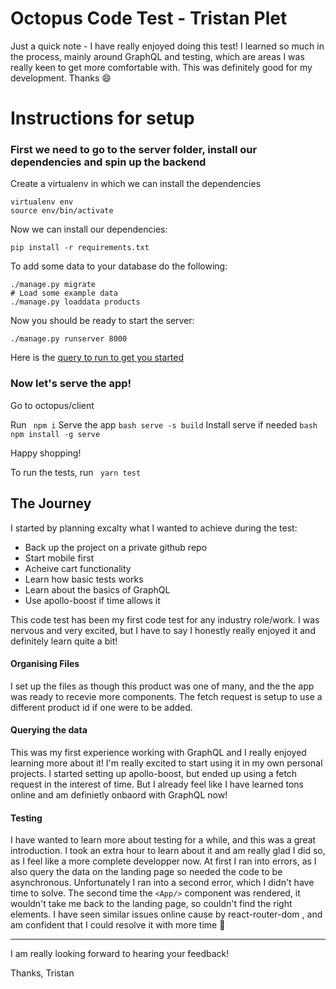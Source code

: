 
# Octopus Code Test - Tristan Plet

Just a quick note - I have really enjoyed doing this test! I learned so much in the process, mainly around GraphQL and testing, which are areas I was really keen to get more comfortable with. This was definitely good for my development. Thanks 😄

# Instructions for setup

### First we need to go to the server folder, install our dependencies and spin up the backend

Create a virtualenv in which we can install the dependencies

```
virtualenv env
source env/bin/activate
```

Now we can install our dependencies:

```
pip install -r requirements.txt
```

To add some data to your database do the following:

```
./manage.py migrate
# Load some example data
./manage.py loaddata products
```

Now you should be ready to start the server:

```
./manage.py runserver 8000
```

Here is the [query to run to get you started](<http://127.0.0.1:8000/graphql#operationName=getProductById&query=query%20getProductById%20%7B%0A%20%20product(productId%3A%201)%20%7B%0A%20%20%20%20id%0A%20%20%20%20name%0A%20%20%20%20power%0A%20%20%20%20description%0A%20%20%20%20price%0A%20%20%20%20quantity%0A%20%20%20%20brand%0A%20%20%20%20weight%0A%20%20%20%20height%0A%20%20%20%20width%0A%20%20%20%20length%0A%20%20%20%20modelCode%0A%20%20%20%20colour%0A%20%20%20%20imgUrl%0A%20%20%7D%0A%7D%0A>)

### Now let's serve the app!

Go to octopus/client

Run ` npm i`
Serve the app `bash serve -s build`
Install serve if needed `bash npm install -g serve `

Happy shopping!

To run the tests, run ` yarn test`

## The Journey

I started by planning excalty what I wanted to achieve during the test:
- Back up the project on a private github repo
- Start mobile first
- Acheive cart functionality
- Learn how basic tests works
- Learn about the basics of GraphQL
- Use apollo-boost if time allows it

This code test has been my first code test for any industry role/work. I was nervous and very excited, but I have to say I honestly really enjoyed it and definitely learn quite a bit!

#### Organising Files
I set up the files as though this product was one of many, and the the app was ready to recevie more components. The fetch request is setup to use a different product id if one were to be added. 

#### Querying the data
This was my first experience working with GraphQL and I really enjoyed learning more about it! I'm really excited to start using it in my own personal projects. I started setting up apollo-boost, but ended up using a fetch request in the interest of time. But I already feel like I have learned tons online and am definietly onbaord with GraphQL now! 

#### Testing
I have wanted to learn more about testing for a while, and this was a great introduction. I took an extra hour to learn about it and am really glad I did so, as I feel like a more complete developper now. At first I ran into errors, as I also query the data on the landing page so needed the code to be asynchronous. 
Unfortunately I ran into a second error, which I didn't have time to solve. The second time the `<App/>` component was rendered, it wouldn't take me back to the landing page, so couldn't find the right elements. I have seen similar issues online cause by react-router-dom , and am confident that I could resolve it with more time 🙂

---

I am really looking forward to hearing your feedback! 

Thanks, Tristan 
